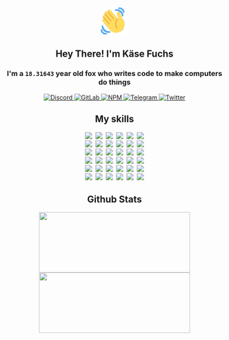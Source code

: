 <div><p align=center><img src=./resources/images/wave.gif width=64px height=64px></p><h2 align=center>Hey There! I'm Käse Fuchs</h2><h3 align=center>I'm a <code>18.31643</code> year old fox who writes code to make computers do things</h3><p align=center><a href=https://discord.com/users/507526681125322772><img alt=Discord src="https://img.shields.io/badge/Discord-5865F2?logo=discord&logoColor=white&style=flat-square#930ccc0d39e8ddc33c2294b25a25e58c"> </a><a href=https://gitlab.com/kasefuchs><img alt=GitLab src="https://img.shields.io/badge/GitLab-330F63?logo=gitlab&logoColor=white&style=flat-square#930ccc0d39e8ddc33c2294b25a25e58c"> </a><a href=https://npmjs.com/~kasefuchs><img alt=NPM src="https://img.shields.io/badge/NPM-CB3837?logo=npm&logoColor=white&style=flat-square#930ccc0d39e8ddc33c2294b25a25e58c"> </a><a href=https://t.me/kasefuchs><img alt=Telegram src="https://img.shields.io/badge/Telegram-2CA5E0?logo=telegram&logoColor=white&style=flat-square#930ccc0d39e8ddc33c2294b25a25e58c"> </a><a href=https://twitter.com/kasefuchs><img alt=Twitter src="https://img.shields.io/badge/Twitter-1DA1F2?logo=twitter&logoColor=white&style=flat-square#930ccc0d39e8ddc33c2294b25a25e58c"></a></p><h2 align=center>My skills</h2><p align=center><a href=https://aws.amazon.com/ ><picture><source srcset="https://skillicons.dev/icons?i=aws&theme=dark#930ccc0d39e8ddc33c2294b25a25e58c" media="(prefers-color-scheme: dark)"><source srcset="https://skillicons.dev/icons?i=aws&theme=light#930ccc0d39e8ddc33c2294b25a25e58c" media="(prefers-color-scheme: light), (prefers-color-scheme: no-preference)"><img src="https://skillicons.dev/icons?i=aws&theme=light#930ccc0d39e8ddc33c2294b25a25e58c"></picture></a>&nbsp;&nbsp;<a href=https://en.wikipedia.org/wiki/Bash_(Unix_shell)><picture><source srcset="https://skillicons.dev/icons?i=bash&theme=dark#930ccc0d39e8ddc33c2294b25a25e58c" media="(prefers-color-scheme: dark)"><source srcset="https://skillicons.dev/icons?i=bash&theme=light#930ccc0d39e8ddc33c2294b25a25e58c" media="(prefers-color-scheme: light), (prefers-color-scheme: no-preference)"><img src="https://skillicons.dev/icons?i=bash&theme=light#930ccc0d39e8ddc33c2294b25a25e58c"></picture></a>&nbsp;&nbsp;<a href=https://discord.com/developers/docs><picture><source srcset="https://skillicons.dev/icons?i=bots&theme=dark#930ccc0d39e8ddc33c2294b25a25e58c" media="(prefers-color-scheme: dark)"><source srcset="https://skillicons.dev/icons?i=bots&theme=light#930ccc0d39e8ddc33c2294b25a25e58c" media="(prefers-color-scheme: light), (prefers-color-scheme: no-preference)"><img src="https://skillicons.dev/icons?i=bots&theme=light#930ccc0d39e8ddc33c2294b25a25e58c"></picture></a>&nbsp;&nbsp;<a href=https://www.cloudflare.com/ ><picture><source srcset="https://skillicons.dev/icons?i=cloudflare&theme=dark#930ccc0d39e8ddc33c2294b25a25e58c" media="(prefers-color-scheme: dark)"><source srcset="https://skillicons.dev/icons?i=cloudflare&theme=light#930ccc0d39e8ddc33c2294b25a25e58c" media="(prefers-color-scheme: light), (prefers-color-scheme: no-preference)"><img src="https://skillicons.dev/icons?i=cloudflare&theme=light#930ccc0d39e8ddc33c2294b25a25e58c"></picture></a>&nbsp;&nbsp;<a href=https://en.wikipedia.org/wiki/CSS><picture><source srcset="https://skillicons.dev/icons?i=css&theme=dark#930ccc0d39e8ddc33c2294b25a25e58c" media="(prefers-color-scheme: dark)"><source srcset="https://skillicons.dev/icons?i=css&theme=light#930ccc0d39e8ddc33c2294b25a25e58c" media="(prefers-color-scheme: light), (prefers-color-scheme: no-preference)"><img src="https://skillicons.dev/icons?i=css&theme=light#930ccc0d39e8ddc33c2294b25a25e58c"></picture></a>&nbsp;&nbsp;<a href=https://www.docker.com/ ><picture><source srcset="https://skillicons.dev/icons?i=docker&theme=dark#930ccc0d39e8ddc33c2294b25a25e58c" media="(prefers-color-scheme: dark)"><source srcset="https://skillicons.dev/icons?i=docker&theme=light#930ccc0d39e8ddc33c2294b25a25e58c" media="(prefers-color-scheme: light), (prefers-color-scheme: no-preference)"><img src="https://skillicons.dev/icons?i=docker&theme=light#930ccc0d39e8ddc33c2294b25a25e58c"></picture></a><br><a href=https://www.electronjs.org/ ><picture><source srcset="https://skillicons.dev/icons?i=electron&theme=dark#930ccc0d39e8ddc33c2294b25a25e58c" media="(prefers-color-scheme: dark)"><source srcset="https://skillicons.dev/icons?i=electron&theme=light#930ccc0d39e8ddc33c2294b25a25e58c" media="(prefers-color-scheme: light), (prefers-color-scheme: no-preference)"><img src="https://skillicons.dev/icons?i=electron&theme=light#930ccc0d39e8ddc33c2294b25a25e58c"></picture></a>&nbsp;&nbsp;<a href=https://expressjs.com/ ><picture><source srcset="https://skillicons.dev/icons?i=express&theme=dark#930ccc0d39e8ddc33c2294b25a25e58c" media="(prefers-color-scheme: dark)"><source srcset="https://skillicons.dev/icons?i=express&theme=light#930ccc0d39e8ddc33c2294b25a25e58c" media="(prefers-color-scheme: light), (prefers-color-scheme: no-preference)"><img src="https://skillicons.dev/icons?i=express&theme=light#930ccc0d39e8ddc33c2294b25a25e58c"></picture></a>&nbsp;&nbsp;<a href=https://www.figma.com/ ><picture><source srcset="https://skillicons.dev/icons?i=figma&theme=dark#930ccc0d39e8ddc33c2294b25a25e58c" media="(prefers-color-scheme: dark)"><source srcset="https://skillicons.dev/icons?i=figma&theme=light#930ccc0d39e8ddc33c2294b25a25e58c" media="(prefers-color-scheme: light), (prefers-color-scheme: no-preference)"><img src="https://skillicons.dev/icons?i=figma&theme=light#930ccc0d39e8ddc33c2294b25a25e58c"></picture></a>&nbsp;&nbsp;<a href=https://firebase.google.com/ ><picture><source srcset="https://skillicons.dev/icons?i=firebase&theme=dark#930ccc0d39e8ddc33c2294b25a25e58c" media="(prefers-color-scheme: dark)"><source srcset="https://skillicons.dev/icons?i=firebase&theme=light#930ccc0d39e8ddc33c2294b25a25e58c" media="(prefers-color-scheme: light), (prefers-color-scheme: no-preference)"><img src="https://skillicons.dev/icons?i=firebase&theme=light#930ccc0d39e8ddc33c2294b25a25e58c"></picture></a>&nbsp;&nbsp;<a href=https://flask.palletsprojects.com/ ><picture><source srcset="https://skillicons.dev/icons?i=flask&theme=dark#930ccc0d39e8ddc33c2294b25a25e58c" media="(prefers-color-scheme: dark)"><source srcset="https://skillicons.dev/icons?i=flask&theme=light#930ccc0d39e8ddc33c2294b25a25e58c" media="(prefers-color-scheme: light), (prefers-color-scheme: no-preference)"><img src="https://skillicons.dev/icons?i=flask&theme=light#930ccc0d39e8ddc33c2294b25a25e58c"></picture></a>&nbsp;&nbsp;<a href=https://cloud.google.com/ ><picture><source srcset="https://skillicons.dev/icons?i=gcp&theme=dark#930ccc0d39e8ddc33c2294b25a25e58c" media="(prefers-color-scheme: dark)"><source srcset="https://skillicons.dev/icons?i=gcp&theme=light#930ccc0d39e8ddc33c2294b25a25e58c" media="(prefers-color-scheme: light), (prefers-color-scheme: no-preference)"><img src="https://skillicons.dev/icons?i=gcp&theme=light#930ccc0d39e8ddc33c2294b25a25e58c"></picture></a><br><a href=https://git-scm.com/ ><picture><source srcset="https://skillicons.dev/icons?i=git&theme=dark#930ccc0d39e8ddc33c2294b25a25e58c" media="(prefers-color-scheme: dark)"><source srcset="https://skillicons.dev/icons?i=git&theme=light#930ccc0d39e8ddc33c2294b25a25e58c" media="(prefers-color-scheme: light), (prefers-color-scheme: no-preference)"><img src="https://skillicons.dev/icons?i=git&theme=light#930ccc0d39e8ddc33c2294b25a25e58c"></picture></a>&nbsp;&nbsp;<a href=https://github.com/ ><picture><source srcset="https://skillicons.dev/icons?i=github&theme=dark#930ccc0d39e8ddc33c2294b25a25e58c" media="(prefers-color-scheme: dark)"><source srcset="https://skillicons.dev/icons?i=github&theme=light#930ccc0d39e8ddc33c2294b25a25e58c" media="(prefers-color-scheme: light), (prefers-color-scheme: no-preference)"><img src="https://skillicons.dev/icons?i=github&theme=light#930ccc0d39e8ddc33c2294b25a25e58c"></picture></a>&nbsp;&nbsp;<a href=https://gitlab.com/ ><picture><source srcset="https://skillicons.dev/icons?i=gitlab&theme=dark#930ccc0d39e8ddc33c2294b25a25e58c" media="(prefers-color-scheme: dark)"><source srcset="https://skillicons.dev/icons?i=gitlab&theme=light#930ccc0d39e8ddc33c2294b25a25e58c" media="(prefers-color-scheme: light), (prefers-color-scheme: no-preference)"><img src="https://skillicons.dev/icons?i=gitlab&theme=light#930ccc0d39e8ddc33c2294b25a25e58c"></picture></a>&nbsp;&nbsp;<a href=https://www.heroku.com/ ><picture><source srcset="https://skillicons.dev/icons?i=heroku&theme=dark#930ccc0d39e8ddc33c2294b25a25e58c" media="(prefers-color-scheme: dark)"><source srcset="https://skillicons.dev/icons?i=heroku&theme=light#930ccc0d39e8ddc33c2294b25a25e58c" media="(prefers-color-scheme: light), (prefers-color-scheme: no-preference)"><img src="https://skillicons.dev/icons?i=heroku&theme=light#930ccc0d39e8ddc33c2294b25a25e58c"></picture></a>&nbsp;&nbsp;<a href=https://en.wikipedia.org/wiki/HTML><picture><source srcset="https://skillicons.dev/icons?i=html&theme=dark#930ccc0d39e8ddc33c2294b25a25e58c" media="(prefers-color-scheme: dark)"><source srcset="https://skillicons.dev/icons?i=html&theme=light#930ccc0d39e8ddc33c2294b25a25e58c" media="(prefers-color-scheme: light), (prefers-color-scheme: no-preference)"><img src="https://skillicons.dev/icons?i=html&theme=light#930ccc0d39e8ddc33c2294b25a25e58c"></picture></a>&nbsp;&nbsp;<a href=https://en.wikipedia.org/wiki/JavaScript><picture><source srcset="https://skillicons.dev/icons?i=js&theme=dark#930ccc0d39e8ddc33c2294b25a25e58c" media="(prefers-color-scheme: dark)"><source srcset="https://skillicons.dev/icons?i=js&theme=light#930ccc0d39e8ddc33c2294b25a25e58c" media="(prefers-color-scheme: light), (prefers-color-scheme: no-preference)"><img src="https://skillicons.dev/icons?i=js&theme=light#930ccc0d39e8ddc33c2294b25a25e58c"></picture></a><br><a href=https://en.wikipedia.org/wiki/Linux><picture><source srcset="https://skillicons.dev/icons?i=linux&theme=dark#930ccc0d39e8ddc33c2294b25a25e58c" media="(prefers-color-scheme: dark)"><source srcset="https://skillicons.dev/icons?i=linux&theme=light#930ccc0d39e8ddc33c2294b25a25e58c" media="(prefers-color-scheme: light), (prefers-color-scheme: no-preference)"><img src="https://skillicons.dev/icons?i=linux&theme=light#930ccc0d39e8ddc33c2294b25a25e58c"></picture></a>&nbsp;&nbsp;<a href=https://mui.com/ ><picture><source srcset="https://skillicons.dev/icons?i=materialui&theme=dark#930ccc0d39e8ddc33c2294b25a25e58c" media="(prefers-color-scheme: dark)"><source srcset="https://skillicons.dev/icons?i=materialui&theme=light#930ccc0d39e8ddc33c2294b25a25e58c" media="(prefers-color-scheme: light), (prefers-color-scheme: no-preference)"><img src="https://skillicons.dev/icons?i=materialui&theme=light#930ccc0d39e8ddc33c2294b25a25e58c"></picture></a>&nbsp;&nbsp;<a href=https://en.wikipedia.org/wiki/Markdown><picture><source srcset="https://skillicons.dev/icons?i=md&theme=dark#930ccc0d39e8ddc33c2294b25a25e58c" media="(prefers-color-scheme: dark)"><source srcset="https://skillicons.dev/icons?i=md&theme=light#930ccc0d39e8ddc33c2294b25a25e58c" media="(prefers-color-scheme: light), (prefers-color-scheme: no-preference)"><img src="https://skillicons.dev/icons?i=md&theme=light#930ccc0d39e8ddc33c2294b25a25e58c"></picture></a>&nbsp;&nbsp;<a href=https://www.mongodb.com/ ><picture><source srcset="https://skillicons.dev/icons?i=mongodb&theme=dark#930ccc0d39e8ddc33c2294b25a25e58c" media="(prefers-color-scheme: dark)"><source srcset="https://skillicons.dev/icons?i=mongodb&theme=light#930ccc0d39e8ddc33c2294b25a25e58c" media="(prefers-color-scheme: light), (prefers-color-scheme: no-preference)"><img src="https://skillicons.dev/icons?i=mongodb&theme=light#930ccc0d39e8ddc33c2294b25a25e58c"></picture></a>&nbsp;&nbsp;<a href=https://www.mysql.com/ ><picture><source srcset="https://skillicons.dev/icons?i=mysql&theme=dark#930ccc0d39e8ddc33c2294b25a25e58c" media="(prefers-color-scheme: dark)"><source srcset="https://skillicons.dev/icons?i=mysql&theme=light#930ccc0d39e8ddc33c2294b25a25e58c" media="(prefers-color-scheme: light), (prefers-color-scheme: no-preference)"><img src="https://skillicons.dev/icons?i=mysql&theme=light#930ccc0d39e8ddc33c2294b25a25e58c"></picture></a>&nbsp;&nbsp;<a href=https://nextjs.org/ ><picture><source srcset="https://skillicons.dev/icons?i=nextjs&theme=dark#930ccc0d39e8ddc33c2294b25a25e58c" media="(prefers-color-scheme: dark)"><source srcset="https://skillicons.dev/icons?i=nextjs&theme=light#930ccc0d39e8ddc33c2294b25a25e58c" media="(prefers-color-scheme: light), (prefers-color-scheme: no-preference)"><img src="https://skillicons.dev/icons?i=nextjs&theme=light#930ccc0d39e8ddc33c2294b25a25e58c"></picture></a><br><a href=https://nodejs.org/en/ ><picture><source srcset="https://skillicons.dev/icons?i=nodejs&theme=dark#930ccc0d39e8ddc33c2294b25a25e58c" media="(prefers-color-scheme: dark)"><source srcset="https://skillicons.dev/icons?i=nodejs&theme=light#930ccc0d39e8ddc33c2294b25a25e58c" media="(prefers-color-scheme: light), (prefers-color-scheme: no-preference)"><img src="https://skillicons.dev/icons?i=nodejs&theme=light#930ccc0d39e8ddc33c2294b25a25e58c"></picture></a>&nbsp;&nbsp;<a href=https://www.postgresql.org/ ><picture><source srcset="https://skillicons.dev/icons?i=postgres&theme=dark#930ccc0d39e8ddc33c2294b25a25e58c" media="(prefers-color-scheme: dark)"><source srcset="https://skillicons.dev/icons?i=postgres&theme=light#930ccc0d39e8ddc33c2294b25a25e58c" media="(prefers-color-scheme: light), (prefers-color-scheme: no-preference)"><img src="https://skillicons.dev/icons?i=postgres&theme=light#930ccc0d39e8ddc33c2294b25a25e58c"></picture></a>&nbsp;&nbsp;<a href=https://learn.microsoft.com/en-us/powershell/ ><picture><source srcset="https://skillicons.dev/icons?i=powershell&theme=dark#930ccc0d39e8ddc33c2294b25a25e58c" media="(prefers-color-scheme: dark)"><source srcset="https://skillicons.dev/icons?i=powershell&theme=light#930ccc0d39e8ddc33c2294b25a25e58c" media="(prefers-color-scheme: light), (prefers-color-scheme: no-preference)"><img src="https://skillicons.dev/icons?i=powershell&theme=light#930ccc0d39e8ddc33c2294b25a25e58c"></picture></a>&nbsp;&nbsp;<a href=https://www.python.org/ ><picture><source srcset="https://skillicons.dev/icons?i=py&theme=dark#930ccc0d39e8ddc33c2294b25a25e58c" media="(prefers-color-scheme: dark)"><source srcset="https://skillicons.dev/icons?i=py&theme=light#930ccc0d39e8ddc33c2294b25a25e58c" media="(prefers-color-scheme: light), (prefers-color-scheme: no-preference)"><img src="https://skillicons.dev/icons?i=py&theme=light#930ccc0d39e8ddc33c2294b25a25e58c"></picture></a>&nbsp;&nbsp;<a href=https://www.raspberrypi.org/ ><picture><source srcset="https://skillicons.dev/icons?i=raspberrypi&theme=dark#930ccc0d39e8ddc33c2294b25a25e58c" media="(prefers-color-scheme: dark)"><source srcset="https://skillicons.dev/icons?i=raspberrypi&theme=light#930ccc0d39e8ddc33c2294b25a25e58c" media="(prefers-color-scheme: light), (prefers-color-scheme: no-preference)"><img src="https://skillicons.dev/icons?i=raspberrypi&theme=light#930ccc0d39e8ddc33c2294b25a25e58c"></picture></a>&nbsp;&nbsp;<a href=https://reactjs.org/ ><picture><source srcset="https://skillicons.dev/icons?i=react&theme=dark#930ccc0d39e8ddc33c2294b25a25e58c" media="(prefers-color-scheme: dark)"><source srcset="https://skillicons.dev/icons?i=react&theme=light#930ccc0d39e8ddc33c2294b25a25e58c" media="(prefers-color-scheme: light), (prefers-color-scheme: no-preference)"><img src="https://skillicons.dev/icons?i=react&theme=light#930ccc0d39e8ddc33c2294b25a25e58c"></picture></a><br><a href=https://redux.js.org/ ><picture><source srcset="https://skillicons.dev/icons?i=redux&theme=dark#930ccc0d39e8ddc33c2294b25a25e58c" media="(prefers-color-scheme: dark)"><source srcset="https://skillicons.dev/icons?i=redux&theme=light#930ccc0d39e8ddc33c2294b25a25e58c" media="(prefers-color-scheme: light), (prefers-color-scheme: no-preference)"><img src="https://skillicons.dev/icons?i=redux&theme=light#930ccc0d39e8ddc33c2294b25a25e58c"></picture></a>&nbsp;&nbsp;<a href=https://en.wikipedia.org/wiki/Regular_expression><picture><source srcset="https://skillicons.dev/icons?i=regex&theme=dark#930ccc0d39e8ddc33c2294b25a25e58c" media="(prefers-color-scheme: dark)"><source srcset="https://skillicons.dev/icons?i=regex&theme=light#930ccc0d39e8ddc33c2294b25a25e58c" media="(prefers-color-scheme: light), (prefers-color-scheme: no-preference)"><img src="https://skillicons.dev/icons?i=regex&theme=light#930ccc0d39e8ddc33c2294b25a25e58c"></picture></a>&nbsp;&nbsp;<a href=https://en.wikipedia.org/wiki/Sass_(stylesheet_language)><picture><source srcset="https://skillicons.dev/icons?i=sass&theme=dark#930ccc0d39e8ddc33c2294b25a25e58c" media="(prefers-color-scheme: dark)"><source srcset="https://skillicons.dev/icons?i=sass&theme=light#930ccc0d39e8ddc33c2294b25a25e58c" media="(prefers-color-scheme: light), (prefers-color-scheme: no-preference)"><img src="https://skillicons.dev/icons?i=sass&theme=light#930ccc0d39e8ddc33c2294b25a25e58c"></picture></a>&nbsp;&nbsp;<a href=https://www.typescriptlang.org/ ><picture><source srcset="https://skillicons.dev/icons?i=ts&theme=dark#930ccc0d39e8ddc33c2294b25a25e58c" media="(prefers-color-scheme: dark)"><source srcset="https://skillicons.dev/icons?i=ts&theme=light#930ccc0d39e8ddc33c2294b25a25e58c" media="(prefers-color-scheme: light), (prefers-color-scheme: no-preference)"><img src="https://skillicons.dev/icons?i=ts&theme=light#930ccc0d39e8ddc33c2294b25a25e58c"></picture></a>&nbsp;&nbsp;<a href=https://unity.com/ ><picture><source srcset="https://skillicons.dev/icons?i=unity&theme=dark#930ccc0d39e8ddc33c2294b25a25e58c" media="(prefers-color-scheme: dark)"><source srcset="https://skillicons.dev/icons?i=unity&theme=light#930ccc0d39e8ddc33c2294b25a25e58c" media="(prefers-color-scheme: light), (prefers-color-scheme: no-preference)"><img src="https://skillicons.dev/icons?i=unity&theme=light#930ccc0d39e8ddc33c2294b25a25e58c"></picture></a>&nbsp;&nbsp;<a href=https://workers.cloudflare.com/ ><picture><source srcset="https://skillicons.dev/icons?i=workers&theme=dark#930ccc0d39e8ddc33c2294b25a25e58c" media="(prefers-color-scheme: dark)"><source srcset="https://skillicons.dev/icons?i=workers&theme=light#930ccc0d39e8ddc33c2294b25a25e58c" media="(prefers-color-scheme: light), (prefers-color-scheme: no-preference)"><img src="https://skillicons.dev/icons?i=workers&theme=light#930ccc0d39e8ddc33c2294b25a25e58c"></picture></a><br></p><h2 align=center>Github Stats</h2><p align=center><picture><source srcset="https://github-readme-stats-kasefuchs.vercel.app/api/?count_private=true&hide_border=true&hide_rank=true&line_height=20&hide_title=true&username=Kasefuchs&theme=dark#930ccc0d39e8ddc33c2294b25a25e58c" media="(prefers-color-scheme: dark)"><source srcset="https://github-readme-stats-kasefuchs.vercel.app/api/?count_private=true&hide_border=true&hide_rank=true&line_height=20&hide_title=true&username=Kasefuchs&theme=light#930ccc0d39e8ddc33c2294b25a25e58c" media="(prefers-color-scheme: light), (prefers-color-scheme: no-preference)"><img align=middle width=350 height=140 src="https://github-readme-stats-kasefuchs.vercel.app/api/?count_private=true&hide_border=true&hide_rank=true&line_height=20&hide_title=true&username=Kasefuchs&theme=light#930ccc0d39e8ddc33c2294b25a25e58c"></picture><picture><source srcset="https://github-readme-stats-kasefuchs.vercel.app/api/top-langs/?count_private=true&hide_border=true&layout=compact&username=Kasefuchs&theme=dark#930ccc0d39e8ddc33c2294b25a25e58c" media="(prefers-color-scheme: dark)"><source srcset="https://github-readme-stats-kasefuchs.vercel.app/api/top-langs/?count_private=true&hide_border=true&layout=compact&username=Kasefuchs&theme=light#930ccc0d39e8ddc33c2294b25a25e58c" media="(prefers-color-scheme: light), (prefers-color-scheme: no-preference)"><img align=middle width=350 height=140 src="https://github-readme-stats-kasefuchs.vercel.app/api/top-langs/?count_private=true&hide_border=true&layout=compact&username=Kasefuchs&theme=light#930ccc0d39e8ddc33c2294b25a25e58c"></picture></p><img src="https://hit.yhype.me/github/profile?user_id=64592097#930ccc0d39e8ddc33c2294b25a25e58c" alt=""></div>
